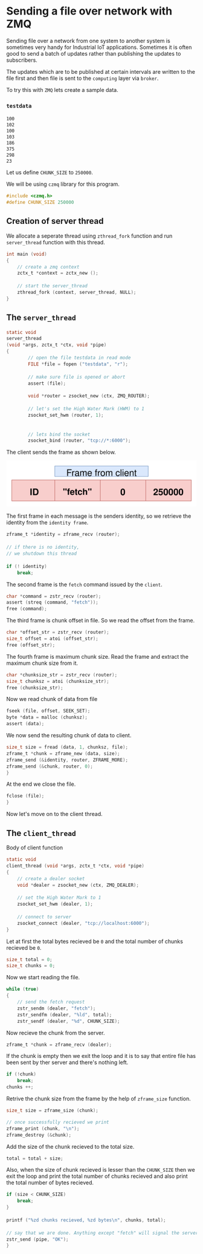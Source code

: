 # Sending a file over network with ZMQ

Sending file over a network from one system to another system is sometimes very handy for Industrial IoT applications. Sometimes it is often good to send a batch of updates rather than publishing the updates to subscribers.

The updates which are to be published at certain intervals are written to the file first and then file is sent to the `computing` layer via `broker`.

To try this with `ZMQ` lets create a sample data.

### `testdata`
```text
100
102
100
103
186
375
298
23
```

Let us define `CHUNK_SIZE` to `250000`.

We will be using `czmq` library for this program.

```c
#include <czmq.h>
#define CHUNK_SIZE 250000
```

## Creation of server thread
We allocate a seperate thread using `zthread_fork` function and run `server_thread` function with this thread.

```c
int main (void)
{
    // create a zmq context
    zctx_t *context = zctx_new ();

    // start the server_thread
    zthread_fork (context, server_thread, NULL);
}
```

## The `server_thread`

```c
static void
server_thread
(void *args, zctx_t *ctx, void *pipe)
{
        // open the file testdata in read mode
        FILE *file = fopen ("testdata", "r");

        // make sure file is opened or abort
        assert (file);

        void *router = zsocket_new (ctx, ZMQ_ROUTER);

        // let's set the High Water Mark (HWM) to 1
        zsocket_set_hwm (router, 1);


        // lets bind the socket
        zsocket_bind (router, "tcp://*:6000");
```

The client sends the frame as shown below.

![zframe from client requesting fetch](./frame_data_chunk.svg)

The first frame in each message is the senders identity, so we retrieve the identity from the `identity frame`.

```c
zframe_t *identity = zframe_recv (router);

// if there is no identity, 
// we shutdown this thread

if (! identity)
    break;
```

The second frame is the `fetch` command issued by the `client`.
```c
char *command = zstr_recv (router);
assert (streq (command, "fetch"));
free (command);
```

The third frame is chunk offset in file. So we read the offset from the frame.
```c
char *offset_str = zstr_recv (router);
size_t offset = atoi (offset_str);
free (offset_str);
```

The fourth frame is maximum chunk size. Read the frame and extract the maximum chunk size from it.
```c
char *chunksize_str = zstr_recv (router);
size_t chunksz = atoi (chunksize_str);
free (chunksize_str);
```

Now we read chunk of data from file
```c
fseek (file, offset, SEEK_SET);
byte *data = malloc (chunksz);
assert (data);
```

We now send the resulting chunk of data to client.
```c
size_t size = fread (data, 1, chunksz, file);
zframe_t *chunk = zframe_new (data, size);
zframe_send (&identity, router, ZFRAME_MORE);
zframe_send (&chunk, router, 0);
}
```

At the end we close the file.
```c
fclose (file); 
}
```

Now let's move on to the client thread.

## The `client_thread`

Body of client function
```c
static void
client_thread (void *args, zctx_t *ctx, void *pipe)
{
    // create a dealer socket
    void *dealer = zsocket_new (ctx, ZMQ_DEALER);

    // set the High Water Mark to 1
    zsocket_set_hwm (dealer, 1);

    // connect to server
    zsocket_connect (dealer, "tcp://localhost:6000");
}
```
Let at first the total bytes recieved be `0` and the total number of chunks recieved be `0`.
```c
size_t total = 0;
size_t chunks = 0;
```

Now we start reading the file.

```c
while (true)
{
    // send the fetch request
    zstr_sendm (dealer, "fetch");
    zstr_sendfm (dealer, "%ld", total);
    zstr_sendf (dealer, "%d", CHUNK_SIZE);
```

Now recieve the chunk from the server.
```c
zframe_t *chunk = zframe_recv (dealer);
```

If the chunk is empty then we exit the loop and it is to say that entire file has been sent by ther server and there's nothing left.
```c
if (!chunk)
    break;
chunks ++;
```

Retrive the chunk size from the frame by the help of `zframe_size` function.
```c
size_t size = zframe_size (chunk);
```

```c
// once successfully recieved we print
zframe_print (chunk, "\n");
zframe_destroy (&chunk);
```

Add the size of the chunk recieved to the total size.
```c
total = total + size;
```

Also, when the size of chunk recieved is lesser than the `CHUNK_SIZE` then we exit the loop and print the total number of chunks recieved and also print the total number of bytes recieved.
```c
if (size < CHUNK_SIZE)
    break;
}

printf ("%zd chunks recieved, %zd bytes\n", chunks, total);

// say that we are done. Anything except "fetch" will signal the server_thread to exit.
zstr_send (pipe, "OK");
}
```

